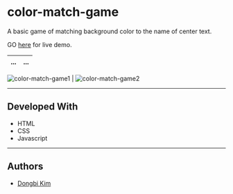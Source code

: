 # color-match-game
A basic game of matching background color to the name of center text.

GO [here](https://dbk81587.github.io/color-match-game/) for live demo.

... | ...
--- | ---

![color-match-game1](https://user-images.githubusercontent.com/40073162/56689082-3a4a5680-66a8-11e9-81eb-a339057e29db.png) | ![color-match-game2](https://user-images.githubusercontent.com/40073162/56689122-59e17f00-66a8-11e9-881a-69c2fd57bb55.png)

---

## Developed With

* HTML
* CSS
* Javascript

---

## Authors

* [Dongbi Kim](https://github.com/dbk81587)
